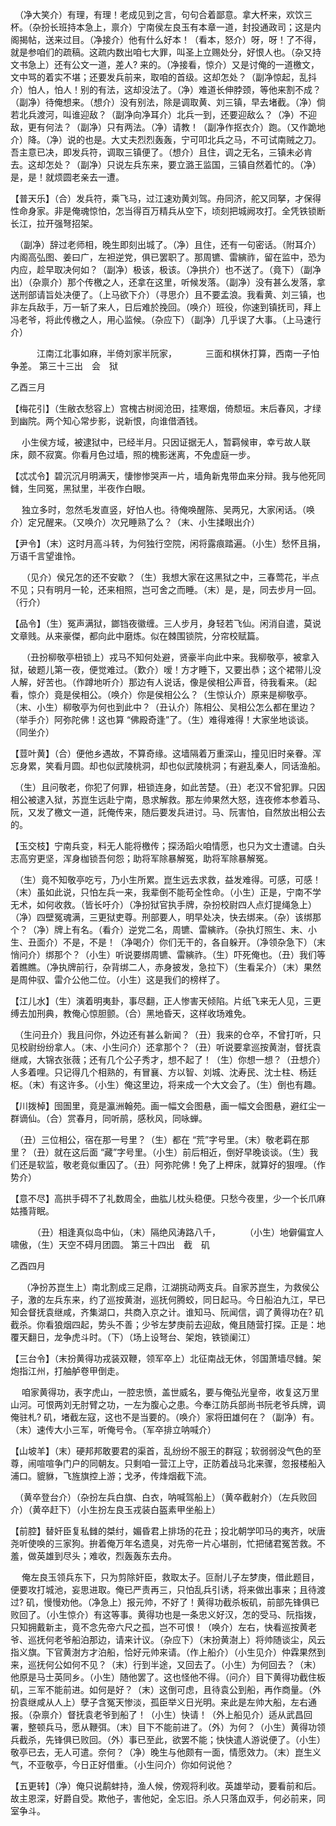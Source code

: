 <!-- { "loadSidebar": true } -->
　（净大笑介）有理，有理！老成见到之言，句句合着鄙意。拿大杯来，欢饮三杯。（杂扮长班持本急上，禀介）宁南侯左良玉有本章一道，封投通政司；这是内阁揭帖，送来过目。（净接介）他有什么好本！（看本，怒介）呀，呀！了不得，就是参咱们的疏稿。这疏内数出咱七大罪，叫圣上立赐处分，好恨人也。（杂又持文书急上）还有公文一道，差人? 来的。（净接看，惊介）又是讨俺的一道檄文，文中骂的着实不堪；还要发兵前来，取咱的首级。这却怎处？（副净惊起，乱抖介）怕人，怕人！别的有法，这却没法了。（净）难道长伸脖颈，等他来割不成？（副净）待俺想来。（想介）没有别法，除是调取黄、刘三镇，早去堵截。（净）倘若北兵渡河，叫谁迎敌？（副净向净耳介）北兵一到，还要迎敌么？（净）不迎敌，更有何法？（副净）只有两法。（净）请教！（副净作抠衣介）跑。（又作跪地介）降。（净）说的也是。大丈夫烈烈轰轰，宁可叩北兵之马，不可试南贼之刀。吾主意已决，即发兵符，调取三镇便了。（想介）且住，调之无名，三镇未必肯去。这却怎处？（副净）只说左兵东来，要立潞王监国，三镇自然着忙的。（净）是，是！就烦圆老亲去一遭。

【普天乐】（合）发兵符，乘飞马，过江速劝黄刘驾。舟同济，舵又同拏，才保得性命身家。非是俺魂惊怕，怎当得百万精兵从空下，顷刻把城阙攻打。全凭铁锁断长江，拉开强弩招架。

　（副净）辞过老师相，晚生即刻出城了。（净）且住，还有一句密话。（附耳介）内阁高弘图、姜曰广，左袒逆党，俱已罢职了。那周镳、雷縯祚，留在监中，恐为内应，趁早取决何如？（副净）极该，极该。（净拱介）也不送了。（竟下）（副净出）（杂禀介）那个传檄之人，还拿在这里，听候发落。（副净）没有甚么发落，拿送刑部请旨处决便了。（上马欲下介）（寻思介）且不要孟浪。我看黄、刘三镇，也非左兵敌手，万一斩了来人，日后难於挽回。（唤介）班役，你速到镇抚司，拜上冯老爷，将此传檄之人，用心监候。（杂应下）（副净）几乎误了大事。（上马速行介）

　　　江南江北事如麻，半倚刘家半阮家，
　　　三面和棋休打算，西南一子怕争差。
第三十三出　会　狱

乙酉三月

【梅花引】（生敝衣愁容上）宫槐古树阅沧田，挂寒烟，倚颓垣。末后春风，才绿到幽院。两个知心常步影，说新恨，向谁借酒钱。

　  小生侯方域，被逮狱中，已经半月。只因证据无人，暂羁候审，幸亏故人联床，颇不寂寞。你看月色过墙，照的槐影迷离，不免虚庭一步。

【忒忒令】碧沉沉月明满天，悽惨惨哭声一片，墙角新鬼带血来分辩。我与他死同雠，生同冤，黑狱里，半夜作白眼。

　  独立多时，忽然毛发直竖，好怕人也。待俺唤醒陈、吴两兄，大家闲话。（唤介）定兄醒来。（又唤介）次兄睡熟了么？（末、小生揉眼出介）

【尹令】（末）这时月高斗转，为何独行空院，闲将露痕踏遍。（小生）愁怀且捐，万语千言望谁怜。

　 （见介）侯兄怎的还不安歇？（生）我想大家在这黑狱之中，三春莺花，半点不见；只有明月一轮，还来相照，岂可舍之而睡。（末）是，是，同去步月一回。（行介）

【品令】（生）冤声满狱，鎯铛夜徽缠。三人步月，身轻若飞仙。闲消自遣，莫说文章贱。从来豪傑，都向此中磨炼。似在棘围锁院，分帘校赋篇。

　  （丑扮柳敬亭杻锁上）戎马不知何处避，贤豪半向此中来。我柳敬亭，被拿入狱，破题儿第一夜，便觉难过。（歎介）嗳！方才睡下，又要出恭；这个裙带儿没人解，好苦也。（作蹲地听介）那边有人说话，像是侯相公声音，待我看来。（起看，惊介）竟是侯相公。（唤介）你是侯相公么？（生惊认介）原来是柳敬亭。（末、小生）柳敬亭为何也到此中？（丑认介）陈相公、吴相公怎么都在里边？（举手介）阿弥陀佛！这也算 “佛殿奇逢”了。（生）难得难得！大家坐地谈谈。（同坐介）

【荳叶黄】（合）便他乡遇故，不算奇缘。这墙隔着万重深山，撞见旧时亲眷。浑忘身累，笑看月圆。却也似武陵桃洞，却也似武陵桃洞；有避乱秦人，同话渔船。

　（生）且问敬老，你犯了何罪，杻锁连身，如此苦楚。（丑）老汉不曾犯罪。只因相公被逮入狱，苏崑生远赴宁南，恳求解救。那左帅果然大怒，连夜修本参着马、阮，又发了檄文一道，託俺传来，随后要发兵进讨。马、阮害怕，自然放出相公去的。

【玉交枝】宁南兵变，料无人能将檄传；探汤蹈火咱情愿，也只为文士遭谴。白头志高穷更坚，浑身枷锁吾何怨；助将军除暴解冤，助将军除暴解冤。

　（生）竟不知敬亭吃亏，乃小生所累。崑生远去求救，益发难得。可感，可感！（末）虽如此说，只怕左兵一来，我辈倒不能苟全性命。（小生）正是，宁南不学无术，如何收救。（皆长吁介）（净扮狱官执手牌，杂扮校尉四人点灯提绳急上）（净）四壁冤魂满，三更狱吏尊。刑部要人，明早处决，快去绑来。（杂）该绑那个？（净）牌上有名。（看介）逆党二名，周镳、雷縯祚。（杂执灯照生、末、小生、丑面介）不是，不是！（净喝介）你们无干的，各自躲开。（净领杂急下）（末悄问介）绑那个？（小生）听说要绑周镳、雷縯祚。（生）吓死俺也。（丑）我们等着瞧瞧。（净执牌前行，杂背绑二人，赤身披发，急拉下）（生看呆介）（末）果然是周仲驭、雷介公他二位。（小生）这是我们的榜样了。

【江儿水】（生）演着明夷卦，事尽翻，正人惨害天倾陷。片纸飞来无人见，三更缚去加刑典，教俺心惊胆颤。（合）黑地昏天，这样收场难免。

　（生问丑介）我且问你，外边还有甚么新闻？（丑）我来的仓卒，不曾打听，只见校尉纷纷拿人。（末、小生问介）还拿那个？（丑）听说要拿巡按黄澍，督抚袁继咸，大锦衣张薇；还有几个公子秀才，想不起了！（生）你想一想？（丑想介）人多着哩。只记得几个相熟的，有冒襄、方以智、刘城、沈寿民、沈士柱、杨廷枢。（末）有这许多。（小生）俺这里边，将来成一个大文会了。（生）倒也有趣。

【川拨棹】囹圄里，竟是瀛洲翰苑。画一幅文会图悬，画一幅文会图悬，避红尘一群谪仙。（合）赏春月，同听鹃，感秋风，同咏蝉。

　（丑）三位相公，宿在那一号里？（生）都在 “荒”字号里。（末）敬老羁在那里？（丑）就在这后面 “藏”字号里。（小生）前后相近，倒好早晚谈谈。（生）我们还是软监，敬老竟似重囚了。（丑）阿弥陀佛！免了上柙床，就算好的狠哩。（作势介）

【意不尽】高拱手碍不了礼数周全，曲肱儿枕头稳便。只愁今夜里，少一个长爪麻姑搔背眠。

　　　（丑）相逢真似岛中仙，（末）隔绝风涛路八千，
　　　（小生）地僻偏宜人啸傲，（生）天空不碍月团圆。
第三十四出　截　矶

乙酉四月

　  （净扮苏崑生上）南北割成三足鼎，江湖挑动两支兵。自家苏崑生，为救侯公子，激的左兵东来，约了巡按黄澍，巡抚何腾蛟，同日起马。今日船泊九江，早已知会督抚袁继咸，齐集湖口，共商入京之计。谁知马、阮闻信，调了黄得功在? 矶截杀。你看狼烟四起，势头不善；少爷左梦庚前去迎敌，俺且随营打探。正是：地覆天翻日，龙争虎斗时。（下）（场上设弩台、架炮，铁锁阑江）

【三台令】（末扮黄得功戎装双鞭，领军卒上）北征南战无休，邻国萧墙尽雠。架炮指江州，打舳舻卷甲倒走。

　  咱家黄得功，表字虎山，一腔忠愤，盖世威名，要与俺弘光皇帝，收复这万里山河。可恨两刘无肘臂之功，一左为腹心之患。今奉江防兵部尚书阮老爷兵牌，调俺驻札? 矶，堵截左寇，这也不是当要的。（唤介）家将田雄何在？（副净）有。（末）速传大小三军，听俺号令。（军卒排立呐喊介）

【山坡羊】（末）硬邦邦敢要君的渠首，乱纷纷不服王的群寇；软弱弱没气色的至尊，闹喧喧争门户的同朝友。只剩咱一营江上守，正防着战马北来骤，忽报楼船入浦口。貔貅，飞旌旗控上游；戈矛，传烽烟截下流。

　（黄卒登台介）（杂扮左兵白旗、白衣，呐喊驾船上）（黄卒截射介）（左兵败回介）（黄卒赶下）（小生扮左良玉戎装白盔素甲坐船上）

【前腔】替奸臣复私雠的桀纣，媚昏君上排场的花丑；投北朝学叩马的夷齐，吠唐尧听使唤的三家狗。拚着俺万年名遗臭，对先帝一片心堪剖，忙把储君冤苦救。不羞，做英雄到尽头；难收，烈轰轰东去舟。

　  俺左良玉领兵东下，只为剪除奸臣，救取太子。叵耐儿子左梦庚，借此题目，便要攻打城池，妄思进取。俺已严责再三，只怕乱兵引诱，将来做出事来；且待渡过? 矶，慢慢劝他。（净急上）报元帅，不好了！黄得功截杀板矶，前部先锋俱已败回了。（小生惊介）有这等事。黄得功也是一条忠义好汉，怎的受马、阮指拨，只知拥戴新主，竟不念先帝六尺之孤，岂不可恨！（唤介）左右，快看巡按黄老爷、巡抚何老爷船泊那边，请来计议。（杂应下）（末扮黄澍上）将帅随谈尘，风云指义旗。下官黄澍方才泊船，恰好元帅来请。（作上船介）（小生见介）仲霖果然到来，巡抚何公如何不见？（末）行到半途，又回去了。（小生）为何回去？（末）他原是马士英同乡。（小生）随他罢了。这也怪他不得。（问介）目下黄得功截住板矶，三军不能前进。如何是好？（末）这倒可虑，且待袁公到船，再作商量。（外扮袁继咸从人上）孽子含冤天惨淡，孤臣举义日光明。来此是左帅大船，左右通报。（杂禀介）督抚袁老爷到船了！（小生）快请！（外上船见介）适从武昌回署，整顿兵马，愿从鞭弭。（末）目下不能前进了。（外）为何？（小生）黄得功领兵截杀，先锋俱已败回。（外）事已至此，欲罢不能；快快遣人游说便了。（小生）敬亭已去，无人可遣。奈何？（净）晚生与他颇有一面，情愿效力。（末）崑生义气，不亚敬亭，今日正好借重。（小生问介）你如何说他？

【五更转】（净）俺只说鹬蚌持，渔人候，傍观将利收。英雄举动，要看前和后。故主恩深，好爵自受。欺他子，害他妃，全忘旧。杀人只落血双手，何必前来，同室争斗。

